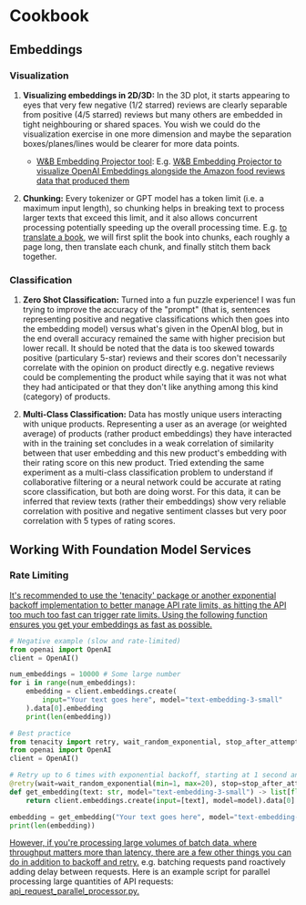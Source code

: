 # Cookbook

## Embeddings

### Visualization

1. **Visualizing embeddings in 2D/3D:** In the 3D plot, it starts appearing to eyes that very few negative (1/2 starred) reviews are clearly separable from positive (4/5 starred) reviews but many others are embedded in tight neighbouring or shared spaces. You wish we could do the visualization exercise in one more dimension and maybe the separation boxes/planes/lines would be clearer for more data points.

    - [W&B Embedding Projector tool](https://docs.wandb.ai/guides/app/features/panels/query-panel/embedding-projector): E.g. [W&B Embedding Projector to visualize OpenAI Embeddings alongside the Amazon food reviews data that produced them](https://wandb.ai/_scott/openai_embeddings/reports/OpenAI-Embeddings-Table--VmlldzozNDYxNjkx)

3. **Chunking:** Every tokenizer or GPT model has a token limit (i.e. a maximum input length), so chunking helps in breaking text to process larger texts that exceed this limit, and it also allows concurrent processing potentially speeding up the overall processing time. E.g. [to translate a book](https://github.com/openai/openai-cookbook/blob/main/examples/book_translation/translate_latex_book.ipynb), we will first split the book into chunks, each roughly a page long, then translate each chunk, and finally stitch them back together.

### Classification

1. **Zero Shot Classification:** Turned into a fun puzzle experience! I was fun trying to improve the accuracy of the "prompt" (that is, sentences representing positive and negative classifications which then goes into the embedding model) versus what's given in the OpenAI blog, but in the end overall accuracy remained the same with higher precision but lower recall. It should be noted that the data is too skewed towards positive (particulary 5-star) reviews and their scores don't necessarily correlate with the opinion on product directly e.g. negative reviews could be complementing the product while saying that it was not what they had anticipated or that they don't like anything among this kind (category) of products.

2. **Multi-Class Classification:** Data has mostly unique users interacting with unique products. Representing a user as an average (or weighted average) of products (rather product embeddings) they have interacted with in the training set concludes in a weak correlation of similarity between that user embedding and this new product's embedding with their rating score on this new product. Tried extending the same experiment as a multi-class classification problem to understand if collaborative filtering or a neural network could be accurate at rating score classification, but both are doing worst. For this data, it can be inferred that review texts (rather their embeddings) show very reliable correlation with positive and negative sentiment classes but very poor correlation with 5 types of rating scores.

## Working With Foundation Model Services

### Rate Limiting

[It's recommended to use the 'tenacity' package or another exponential backoff implementation to better manage API rate limits, as hitting the API too much too fast can trigger rate limits. Using the following function ensures you get your embeddings as fast as possible.](https://github.com/openai/openai-cookbook/blob/main/examples/Using_embeddings.ipynb)

```python
# Negative example (slow and rate-limited)
from openai import OpenAI
client = OpenAI()

num_embeddings = 10000 # Some large number
for i in range(num_embeddings):
    embedding = client.embeddings.create(
        input="Your text goes here", model="text-embedding-3-small"
    ).data[0].embedding
    print(len(embedding))
```

```python
# Best practice
from tenacity import retry, wait_random_exponential, stop_after_attempt
from openai import OpenAI
client = OpenAI()

# Retry up to 6 times with exponential backoff, starting at 1 second and maxing out at 20 seconds delay
@retry(wait=wait_random_exponential(min=1, max=20), stop=stop_after_attempt(6))
def get_embedding(text: str, model="text-embedding-3-small") -> list[float]:
    return client.embeddings.create(input=[text], model=model).data[0].embedding

embedding = get_embedding("Your text goes here", model="text-embedding-3-small")
print(len(embedding))
```

[However, if you're processing large volumes of batch data, where throughput matters more than latency, there are a few other things you can do in addition to backoff and retry.](https://cookbook.openai.com/examples/how_to_handle_rate_limits) e.g. batching requests pand roactively adding delay between requests. Here is an example script for parallel processing large quantities of API requests: [api_request_parallel_processor.py.](https://github.com/openai/openai-cookbook/blob/main/examples/api_request_parallel_processor.py)
